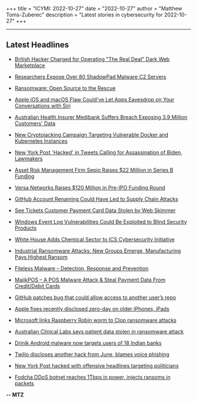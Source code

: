 +++
title = "ICYMI: 2022-10-27"
date = "2022-10-27"
author = "Matthew Toms-Zuberec"
description = "Latest stories in cybersecurity for 2022-10-27"
+++

---------------------------------------------------------------------------
## Latest Headlines
- [British Hacker Charged for Operating "The Real Deal" Dark Web Marketplace](https://thehackernews.com/2022/10/british-hacker-charged-for-operating.html)

- [Researchers Expose Over 80 ShadowPad Malware C2 Servers](https://thehackernews.com/2022/10/researchers-expose-over-80-shadowpad.html)

- [Ransomware: Open Source to the Rescue](https://thehackernews.com/2022/10/ransomware-open-source-to-rescue.html)

- [Apple iOS and macOS Flaw Could've Let Apps Eavesdrop on Your Conversations with Siri](https://thehackernews.com/2022/10/apple-ios-and-macos-flaw-couldve-let.html)

- [Australian Health Insurer Medibank Suffers Breach Exposing 3.9 Million Customers' Data](https://thehackernews.com/2022/10/australian-health-insurer-medibank.html)

- [New Cryptojacking Campaign Targeting Vulnerable Docker and Kubernetes Instances](https://thehackernews.com/2022/10/new-cryptojacking-campaign-targeting.html)

- [New York Post 'Hacked' in Tweets Calling for Assassination of Biden, Lawmakers](https://www.securityweek.com/new-york-post-hacked-tweets-calling-assassination-biden-lawmakers)

- [Asset Risk Management Firm Sepio Raises $22 Million in Series B Funding](https://www.securityweek.com/asset-risk-management-firm-sepio-raises-22-million-series-b-funding)

- [Versa Networks Raises $120 Million in Pre-IPO Funding Round](https://www.securityweek.com/versa-networks-raises-120-million-pre-ipo-funding-round)

- [GitHub Account Renaming Could Have Led to Supply Chain Attacks](https://www.securityweek.com/github-account-renaming-could-have-led-supply-chain-attacks)

- [See Tickets Customer Payment Card Data Stolen by Web Skimmer](https://www.securityweek.com/see-tickets-customer-payment-card-data-stolen-web-skimmer)

- [Windows Event Log Vulnerabilities Could Be Exploited to Blind Security Products](https://www.securityweek.com/windows-event-log-vulnerabilities-could-be-exploited-blind-security-products)

- [White House Adds Chemical Sector to ICS Cybersecurity Initiative](https://www.securityweek.com/white-house-adds-chemical-sector-ics-cybersecurity-initiative)

- [Industrial Ransomware Attacks: New Groups Emerge, Manufacturing Pays Highest Ransom](https://www.securityweek.com/industrial-ransomware-attacks-new-groups-emerge-manufacturing-pays-highest-ransom)

- [Fileless Malware – Detection, Response and Prevention](https://cybersecuritynews.com/prevent-fileless-malware/)

- [MajikPOS – A POS Malware Attack & Steal Payment Data From Credit/Debit Cards](https://cybersecuritynews.com/majikpos/)

- [GitHub patches bug that could allow access to another user’s repo](https://portswigger.net/daily-swig/github-patches-bug-that-could-allow-access-to-another-users-repo)

- [Apple fixes recently disclosed zero-day on older iPhones, iPads](https://www.bleepingcomputer.com/news/security/apple-fixes-recently-disclosed-zero-day-on-older-iphones-ipads/)

- [Microsoft links Raspberry Robin worm to Clop ransomware attacks](https://www.bleepingcomputer.com/news/security/microsoft-links-raspberry-robin-worm-to-clop-ransomware-attacks/)

- [Australian Clinical Labs says patient data stolen in ransomware attack](https://www.bleepingcomputer.com/news/security/australian-clinical-labs-says-patient-data-stolen-in-ransomware-attack/)

- [Drinik Android malware now targets users of 18 Indian banks](https://www.bleepingcomputer.com/news/security/drinik-android-malware-now-targets-users-of-18-indian-banks/)

- [Twilio discloses another hack from June, blames voice phishing](https://www.bleepingcomputer.com/news/security/twilio-discloses-another-hack-from-june-blames-voice-phishing/)

- [New York Post hacked with offensive headlines targeting politicians](https://www.bleepingcomputer.com/news/security/new-york-post-hacked-with-offensive-headlines-targeting-politicians/)

- [Fodcha DDoS botnet reaches 1Tbps in power, injects ransoms in packets](https://www.bleepingcomputer.com/news/security/fodcha-ddos-botnet-reaches-1tbps-in-power-injects-ransoms-in-packets/)

**-- MTZ**